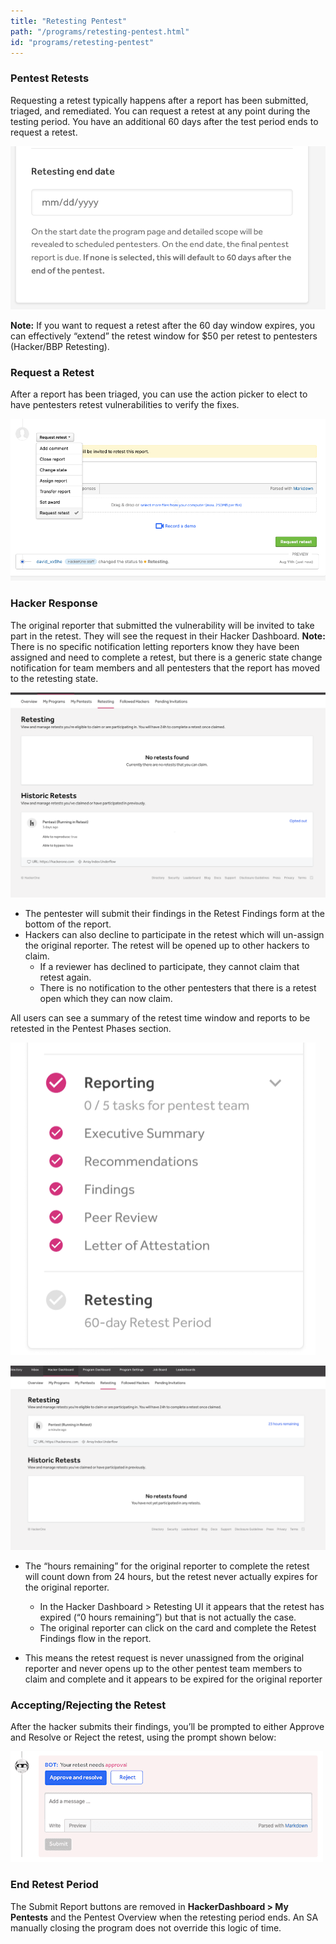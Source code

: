 ```yaml
---
title: "Retesting Pentest"
path: "/programs/retesting-pentest.html"
id: "programs/retesting-pentest"
---
```

### Pentest Retests

Requesting a retest typically happens after a report has been submitted, triaged, and remediated. You can request a retest at any point during the testing period. You have an additional 60 days after the test period ends to request a retest.

![Retest end date](./images/retesting-pentest-1.png)


  **Note:** If you want to request a retest after the 60 day window expires, you can effectively “extend” the retest window for $50 per retest to pentesters (Hacker/BBP Retesting).

### Request a Retest

After a report has been triaged, you can use the action picker to elect to have pentesters retest vulnerabilities to verify the fixes.

![Request a retest](./images/retesting-pentest-2.png)


### Hacker Response
The original reporter that submitted the vulnerability will be invited to take part in the retest. They will see the request in their Hacker Dashboard.
  **Note:** There is no specific notification letting reporters know they have been assigned and need to complete a retest, but there is a generic state change notification for team members and all pentesters that the report has moved to the retesting state.

![Retesting right after retest requested](./images/retesting-pentest-3.png)


- The pentester will submit their findings in the Retest Findings form at the bottom of the report.
- Hackers can also decline to participate in the retest which will un-assign the original reporter. The retest will be opened up to other hackers to claim.
  - If a reviewer has declined to participate, they cannot claim that retest again.
  - There is no notification to the other pentesters that there is a retest open which they can now claim.

All users can see a summary of the retest time window and reports to be retested in the Pentest Phases section.

![Pentest phases](./images/retesting-pentest-4.png)


![Retesting if the original reporter declines the retest](./images/retesting-pentest-5.png)


- The “hours remaining” for the original reporter to complete the retest will count down from 24 hours, but the retest never actually expires for the original reporter.
  - In the Hacker Dashboard > Retesting UI it appears that the retest has expired (“0 hours remaining”) but that is not actually the case.
  - The original reporter can click on the card and complete the Retest Findings flow in the report.

- This means the retest request is never unassigned from the original reporter and never opens up to the other pentest team members to claim and complete and it appears to be expired for the original reporter

### Accepting/Rejecting the Retest

After the hacker submits their findings, you’ll be prompted to either Approve and Resolve or Reject the retest, using the prompt shown below:

![Accept/Reject prompt](./images/retesting-pentest-6.png)

### End Retest Period
The Submit Report buttons are removed in **HackerDashboard > My Pentests** and the Pentest Overview when the retesting period ends.
An SA manually closing the program does not override this logic of time.
